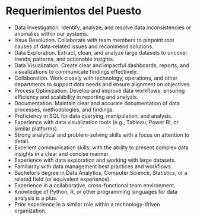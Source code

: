 # Requerimientos del Puesto

- Data Investigation. Identify, analyze, and resolve data inconsistencies or anomalies within our systems.
- Issue Resolution. Collaborate with team members to pinpoint root causes of data-related issues and recommend solutions.
- Data Exploration. Extract, clean, and analyze large datasets to uncover trends, patterns, and actionable insights.
- Data Visualization. Create clear and impactful dashboards, reports, and visualizations to communicate findings effectively.
- Collaboration. Work closely with technology, operations, and other departments to support data needs and ensure alignment on objectives.
- Process Optimization. Develop and improve data workflows, ensuring efficiency and scalability in reporting and analysis.
- Documentation. Maintain clear and accurate documentation of data processes, methodologies, and findings.
- Proficiency in SQL for data querying, manipulation, and analysis.
- Experience with data visualization tools (e.g., Tableau, Power BI, or similar platforms).
- Strong analytical and problem-solving skills with a focus on attention to detail.
- Excellent communication skills, with the ability to present complex data insights in a clear and concise manner.
- Experience with data exploration and working with large datasets.
- Familiarity with data management best practices and workflows.
- Bachelor’s degree in Data Analytics, Computer Science, Statistics, or a related field (or equivalent experience).
- Experience in a collaborative, cross-functional team environment.
- Knowledge of Python, R, or other programming languages for data analysis is a plus.
- Prior experience in a similar role within a technology-driven organization.
